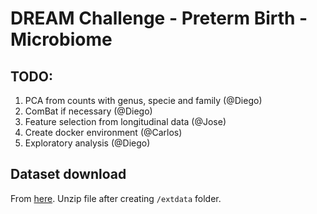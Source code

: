 # DREAM Challenge - Preterm Birth - Microbiome

## TODO:
 1. PCA from counts with genus, specie and family (@Diego)
 2. ComBat if necessary (@Diego)
 3. Feature selection from longitudinal data (@Jose)
 4. Create docker environment (@Carlos)
 5. Exploratory analysis (@Diego)

## Dataset download
From [here](https://www.synapse.org/#!Synapse:syn32293293). Unzip file after creating ```/extdata``` folder.


